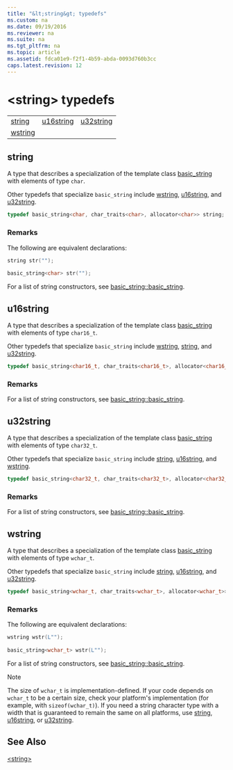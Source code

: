 ```yaml
---
title: "&lt;string&gt; typedefs"
ms.custom: na
ms.date: 09/19/2016
ms.reviewer: na
ms.suite: na
ms.tgt_pltfrm: na
ms.topic: article
ms.assetid: fdca01e9-f2f1-4b59-abda-0093d760b3cc
caps.latest.revision: 12
---
```

# &lt;string&gt; typedefs
||||  
|-|-|-|  
|[string](#string)|[u16string](#u16string)|[u32string](#u32string)|  
|[wstring](#wstring)|  
  
##  <a name="string"></a>  string  
 A type that describes a specialization of the template class [basic_string](../vs140/basic_string-Class.md) with elements of type `char`.  
  
 Other typedefs that specialize `basic_string` include [wstring](../vs140/-string--typedefs.md#wstring), [u16string](../vs140/-string--typedefs.md#u16string), and [u32string](../vs140/-string--typedefs.md#u32string).  
  
```cpp  
typedef basic_string<char, char_traits<char>, allocator<char>> string;  
```  
  
### Remarks  
 The following are equivalent declarations:  
  
```cpp  
string str("");  
  
basic_string<char> str("");  
```  
  
 For a list of string constructors, see [basic_string::basic_string](../vs140/basic_string-Class.md#basic_string__basic_string).  
  
##  <a name="u16string"></a>  u16string  
 A type that describes a specialization of the template class [basic_string](../vs140/basic_string-Class.md) with elements of type `char16_t`.  
  
 Other typedefs that specialize `basic_string` include [wstring](../vs140/-string--typedefs.md#wstring), [string](../vs140/-string--typedefs.md#string), and [u32string](../vs140/-string--typedefs.md#u32string).  
  
```cpp  
typedef basic_string<char16_t, char_traits<char16_t>, allocator<char16_t>> u16string;  
```  
  
### Remarks  
 For a list of string constructors, see [basic_string::basic_string](../vs140/basic_string-Class.md#basic_string__basic_string).  
  
##  <a name="u32string"></a>  u32string  
 A type that describes a specialization of the template class [basic_string](../vs140/basic_string-Class.md) with elements of type `char32_t`.  
  
 Other typedefs that specialize `basic_string` include [string](../vs140/-string--typedefs.md#string), [u16string](../vs140/-string--typedefs.md#u16string), and [wstring](../vs140/-string--typedefs.md#wstring).  
  
```cpp  
typedef basic_string<char32_t, char_traits<char32_t>, allocator<char32_t>> u32string;  
```  
  
### Remarks  
 For a list of string constructors, see [basic_string::basic_string](../vs140/basic_string-Class.md#basic_string__basic_string).  
  
##  <a name="wstring"></a>  wstring  
 A type that describes a specialization of the template class [basic_string](../vs140/basic_string-Class.md) with elements of type `wchar_t`.  
  
 Other typedefs that specialize `basic_string` include [string](../vs140/-string--typedefs.md#string), [u16string](../vs140/-string--typedefs.md#u16string), and [u32string](../vs140/-string--typedefs.md#u32string).  
  
```cpp  
typedef basic_string<wchar_t, char_traits<wchar_t>, allocator<wchar_t>> wstring;  
```  
  
### Remarks  
 The following are equivalent declarations:  
  
```cpp  
wstring wstr(L"");  
  
basic_string<wchar_t> wstr(L"");  
```  
  
 For a list of string constructors, see [basic_string::basic_string](../vs140/basic_string-Class.md#basic_string__basic_string).  
  
> [!NOTE]
>  The size of `wchar_t` is implementation-defined. If your code depends on `wchar_t` to be a certain size, check your platform's implementation (for example, with `sizeof(wchar_t)`). If you need a string character type with a width that is guaranteed to remain the same on all platforms, use [string](../vs140/-string--typedefs.md#string), [u16string](../vs140/-string--typedefs.md#u16string), or [u32string](../vs140/-string--typedefs.md#u32string).  
  
## See Also  
 [&lt;string&gt;](../vs140/-string-.md)
